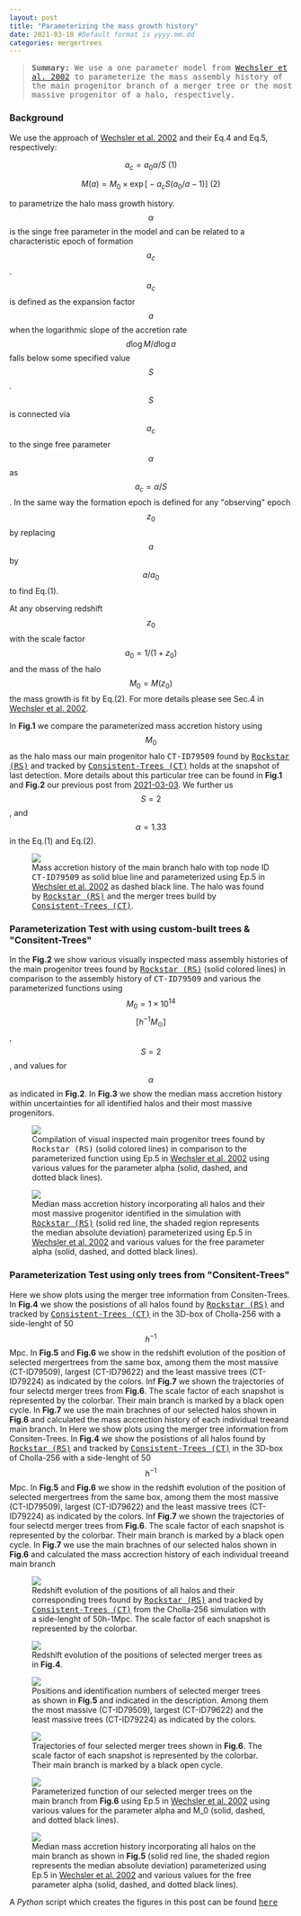 ```yaml
---
layout: post
title: "Parameterizing the mass growth history"
date: 2021-03-10 #Default format is yyyy.mm.dd
categories: mergertrees
---
```


<blockquote><tt><b>Summary:</b> We use a one parameter model from <a href="https://ui.adsabs.harvard.edu/abs/2002ApJ...568...52W/abstract">Wechsler et al. 2002</a> to parameterize the mass assembly history of the main progenitor branch of a merger tree or the most massive progenitor of a halo, respectively. </tt></blockquote>

### Background

We use the approach of <a href="https://ui.adsabs.harvard.edu/abs/2002ApJ...568...52W/abstract">Wechsler et al. 2002</a> and their Eq.4 and Eq.5, respectively:

$$ a_c= a_0 \alpha/S \text{  (1)}$$

$$ M(a) = M_0 \times \exp  \Big[ -a_c S \big(a_0/a - 1\big)  \Big] \text{  (2)}$$

to parametrize the halo mass growth history. $$\alpha$$ is the singe free parameter in the model and can be related to a characteristic epoch of formation $$a_c$$. $$a_c$$ is defined as the expansion factor $$a$$ when the logarithmic slope of the accretion rate $$d\log M/d\log a$$ falls below some specified value $$S$$. $$S$$ is connected via $$a_c$$ to the singe free parameter $$\alpha$$ as $$a_c=\alpha/S$$. In the same way the formation epoch is defined for any "observing" epoch $$z_0$$ by replacing $$a$$ by $$a/a_0$$ to find Eq.(1).

At any observing redshift $$z_0$$ with the scale factor $$a_0=1/(1+z_0)$$ and the mass of the halo $$M_0=M(z_0)$$ the mass growth is fit by Eq.(2). For more details please see Sec.4 in <a href="https://ui.adsabs.harvard.edu/abs/2002ApJ...568...52W/abstract">Wechsler et al. 2002</a>.

In <b>Fig.1</b> we compare the parameterized mass accretion history using $$M_0$$ as the halo mass our main progenitor halo <tt>CT-ID79509</tt> found by <a href="https://ui.adsabs.harvard.edu/abs/2012ascl.soft10008B/abstract"><tt>Rockstar (RS)</tt></a> and tracked by <a href="https://ui.adsabs.harvard.edu/abs/2012ascl.soft10011B/abstract"><tt>Consistent-Trees (CT)</tt></a> holds at the snapshot of last detection. More details about this particular tree can be found in <b>Fig.1</b> and <b>Fig.2</b> our previous post from <a href="https://dstoppacher.github.io/A-testrun-on-merger-trees-4/">2021-03-03</a>. We further us $$S=2$$, and $$\alpha=1.33$$ in the Eq.(1) and Eq.(2).

<figure>
  <img src="{{ site.baseurl }}/plots/2021-03-10_test.png">
  <figcaption>Mass accretion history of the main branch halo with top node ID <tt>CT-ID79509</tt> as solid blue line and parameterized using Ep.5 in <a href="https://ui.adsabs.harvard.edu/abs/2002ApJ...568...52W/abstract">Wechsler et al. 2002</a> as dashed black line. The halo was found by <a href="https://ui.adsabs.harvard.edu/abs/2012ascl.soft10008B/abstract"><tt>Rockstar (RS)</tt></a> and the merger trees build by <a href="https://ui.adsabs.harvard.edu/abs/2012ascl.soft10011B/abstract"><tt>Consistent-Trees (CT)</tt></a>.
  </figcaption>
</figure>

### Parameterization Test with using custom-built trees & "Consitent-Trees"

In the <b>Fig.2</b> we show various visually inspected mass assembly histories of the main progenitor trees found by <a href="https://ui.adsabs.harvard.edu/abs/2012ascl.soft10008B/abstract"><tt>Rockstar (RS)</tt></a> (solid colored lines) in comparison to the assembly history of <tt>CT-ID79509</tt> and various the parameterized functions using $$M_0=1 \times 10^{14}$$ $$[h^{-1}M_{\odot}]$$, $$S=2$$, and values for $$\alpha$$ as indicated in <b>Fig.2</b>. In <b>Fig.3</b> we show the median mass accretion history within uncertainties for all identified halos and their most massive progenitors.

<figure>
  <img src="{{ site.baseurl }}/plots/2021-03-10_test2.png">
  <figcaption>Compilation of visual inspected main progenitor trees found by <tt>Rockstar (RS)</tt> (solid colored lines) in comparison to the parameterized function using Ep.5 in <a href="https://ui.adsabs.harvard.edu/abs/2002ApJ...568...52W/abstract">Wechsler et al. 2002</a> using various values for the parameter alpha (solid, dashed, and dotted black lines).
  </figcaption>
</figure>

<figure>
  <img src="{{ site.baseurl }}/plots/2021-03-10_test_median.png">
  <figcaption>Median mass accretion history incorporating all halos and their most massive progenitor identified in the simulation with <a href="https://ui.adsabs.harvard.edu/abs/2012ascl.soft10008B/abstract"><tt>Rockstar (RS)</tt></a>  (solid red line, the shaded region represents the median absolute deviation) parameterized using Ep.5 in <a href="https://ui.adsabs.harvard.edu/abs/2002ApJ...568...52W/abstract">Wechsler et al. 2002</a> and various values for the free parameter alpha (solid, dashed, and dotted black lines).
  </figcaption>
</figure>

### Parameterization Test using only trees from "Consitent-Trees"

Here we show plots using the merger tree information from Consiten-Trees. In <b>Fig.4</b> we show the posistions of all halos found by <a href="https://ui.adsabs.harvard.edu/abs/2012ascl.soft10008B/abstract"><tt>Rockstar (RS)</tt></a> and tracked by <a href="https://ui.adsabs.harvard.edu/abs/2012ascl.soft10011B/abstract"><tt>Consistent-Trees (CT)</tt></a> in the 3D-box of Cholla-256 with a side-lenght of 50$$h^{-1}$$Mpc. In <b>Fig.5</b> and <b>Fig.6</b> we show in the redshift evolution of the position of selected mergertrees from the same box, among them the most massive (CT-ID79509), largest (CT-ID79622) and the least massive trees (CT-ID79224) as indicated by the colors. Inf <b>Fig.7</b> we shown the trajectories of four selectd merger trees from <b>Fig.6</b>. The scale factor of each snapshot is represented by the colorbar. Their main branch is marked by a black open cycle. In <b>Fig.7</b> we use the main brachnes of our selected halos shown in <b>Fig.6</b> and calculated the mass accrection history of each individual treeand main branch. In 
Here we show plots using the merger tree information from Consiten-Trees. In <b>Fig.4</b> we show the posistions of all halos found by <a href="https://ui.adsabs.harvard.edu/abs/2012ascl.soft10008B/abstract"><tt>Rockstar (RS)</tt></a> and tracked by <a href="https://ui.adsabs.harvard.edu/abs/2012ascl.soft10011B/abstract"><tt>Consistent-Trees (CT)</tt></a> in the 3D-box of Cholla-256 with a side-lenght of 50$$h^{-1}$$Mpc. In <b>Fig.5</b> and <b>Fig.6</b> we show in the redshift evolution of the position of selected mergertrees from the same box, among them the most massive (CT-ID79509), largest (CT-ID79622) and the least massive trees (CT-ID79224) as indicated by the colors. Inf <b>Fig.7</b> we shown the trajectories of four selectd merger trees from <b>Fig.6</b>. The scale factor of each snapshot is represented by the colorbar. Their main branch is marked by a black open cycle. In <b>Fig.7</b> we use the main brachnes of our selected halos shown in <b>Fig.6</b> and calculated the mass accrection history of each individual treeand main branch

<figure>
  <img src="{{ site.baseurl }}/plots/2021-03-11_all_CT.png">
  <figcaption>Redshift evolution of the positions of all halos and their corresponding trees found by <a href="https://ui.adsabs.harvard.edu/abs/2012ascl.soft10008B/abstract"><tt>Rockstar (RS)</tt></a>  and tracked by <a href="https://ui.adsabs.harvard.edu/abs/2012ascl.soft10011B/abstract"><tt>Consistent-Trees (CT)</tt></a> from the Cholla-256 simulation with a side-lenght of 50h-1Mpc. The scale factor of each snapshot is represented by the colorbar.
  </figcaption>
</figure>

<figure>
  <img src="{{ site.baseurl }}/plots/2021-03-11_selected_CT.png">
  <figcaption>Redshift evolution of the positions of selected merger trees as in <b>Fig.4</b>.
  </figcaption>
</figure>

<figure>
  <img src="{{ site.baseurl }}/plots/2021-03-11_selected_indv_color_CT.png">
  <figcaption>Positions and identification numbers of selected merger trees as shown in <b>Fig.5</b> and indicated in the description. Among them the most massive (CT-ID79509), largest (CT-ID79622) and the least massive trees (CT-ID79224) as indicated by the colors.
  </figcaption>
</figure>

<figure>
  <img src="{{ site.baseurl }}/plots/2021-03-16_selected_traj_CT.png">
  <figcaption>Trajectories of four selected merger trees shown in <b>Fig.6</b>. The scale factor of each snapshot is represented by the colorbar. Their main branch is marked by a black open cycle.
  </figcaption>
</figure>

<figure>
  <img src="{{ site.baseurl }}/plots/2021-03-16_Parameterization_Test_selected_CT.png">
  <figcaption>Parameterized function of our selected merger trees on the main branch from <b>Fig.6</b> using Ep.5 in <a href="https://ui.adsabs.harvard.edu/abs/2002ApJ...568...52W/abstract">Wechsler et al. 2002</a> using various values for the parameter alpha and M_0 (solid, dashed, and dotted black lines).
  </figcaption>
</figure>

<figure>
  <img src="{{ site.baseurl }}/plots/2021-03-15_Parameterization_Test_CT.png">
  <figcaption>Median mass accretion history incorporating all halos on the main branch as shown in <b>Fig.5</b> (solid red line, the shaded region represents the median absolute deviation) parameterized using Ep.5 in <a href="https://ui.adsabs.harvard.edu/abs/2002ApJ...568...52W/abstract">Wechsler et al. 2002</a> and various values for the free parameter alpha (solid, dashed, and dotted black lines).
  </figcaption>
</figure>

A <i>Python</i> script which creates the figures in this post can be found <a href="https://dstoppacher.github.io/python_scripts/2021-03-10_Parameterization_test.py"><tt>here</tt></a>
